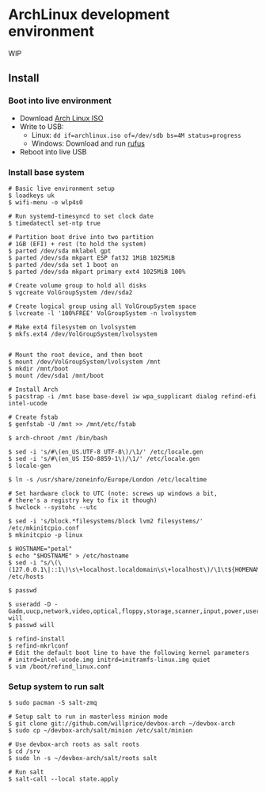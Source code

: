 # ArchLinux development environment

WIP

## Install
### Boot into live environment

* Download [Arch Linux ISO](https://www.archlinux.org/download/)
* Write to USB: 
  * Linux: `dd if=archlinux.iso of=/dev/sdb bs=4M status=progress`
  * Windows: Download and run [rufus](https://rufus.akeo.ie/)
* Reboot into live USB

### Install base system

```
# Basic live environment setup
$ loadkeys uk
$ wifi-menu -o wlp4s0

# Run systemd-timesyncd to set clock date
$ timedatectl set-ntp true 

# Partition boot drive into two partition
# 1GB (EFI) + rest (to hold the system)
$ parted /dev/sda mklabel gpt
$ parted /dev/sda mkpart ESP fat32 1MiB 1025MiB
$ parted /dev/sda set 1 boot on
$ parted /dev/sda mkpart primary ext4 1025MiB 100%

# Create volume group to hold all disks
$ vgcreate VolGroupSystem /dev/sda2

# Create logical group using all VolGroupSystem space
$ lvcreate -l '100%FREE' VolGroupSystem -n lvolsystem

# Make ext4 filesystem on lvolsystem
$ mkfs.ext4 /dev/VolGroupSystem/lvolsystem


# Mount the root device, and then boot
$ mount /dev/VolGroupSystem/lvolsystem /mnt
$ mkdir /mnt/boot
$ mount /dev/sda1 /mnt/boot

# Install Arch
$ pacstrap -i /mnt base base-devel iw wpa_supplicant dialog refind-efi intel-ucode

# Create fstab
$ genfstab -U /mnt >> /mnt/etc/fstab

$ arch-chroot /mnt /bin/bash

$ sed -i 's/#\(en_US.UTF-8 UTF-8\)/\1/' /etc/locale.gen
$ sed -i 's/#\(en_US ISO-8859-1\)/\1/' /etc/locale.gen
$ locale-gen

$ ln -s /usr/share/zoneinfo/Europe/London /etc/localtime

# Set hardware clock to UTC (note: screws up windows a bit,
# there's a registry key to fix it though)
$ hwclock --systohc --utc

$ sed -i 's/block.*filesystems/block lvm2 filesystems/' /etc/mkinitcpio.conf
$ mkinitcpio -p linux

$ HOSTNAME="petal"
$ echo "$HOSTNAME" > /etc/hostname
$ sed -i "s/\(\(127.0.0.1\|::1\)\s\+localhost.localdomain\s\+localhost\)/\1\t${HOMENAME}/" /etc/hosts

$ passwd

$ useradd -D -Gadm,uucp,network,video,optical,floppy,storage,scanner,input,power,users will
$ passwd will

$ refind-install
$ refind-mkrlconf
# Edit the default boot line to have the following kernel parameters
# initrd=intel-ucode.img initrd=initramfs-linux.img quiet
$ vim /boot/refind_linux.conf
```

### Setup system to run salt

```
$ sudo pacman -S salt-zmq

# Setup salt to run in masterless minion mode
$ git clone git://github.com/willprice/devbox-arch ~/devbox-arch
$ sudo cp ~/devbox-arch/salt/minion /etc/salt/minion

# Use devbox-arch roots as salt roots
$ cd /srv
$ sudo ln -s ~/devbox-arch/salt/roots salt

# Run salt
$ salt-call --local state.apply
```
